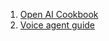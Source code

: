 1. [Open AI Cookbook](https://cookbook.openai.com/examples/agents_sdk/app_assistant_voice_agents)
2. [Voice agent guide](https://openai.github.io/openai-agents-js/guides/voice-agents/)